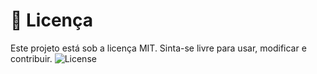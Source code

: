 # 📄 Licença 

Este projeto está sob a licença MIT. Sinta-se livre para usar, modificar e contribuir.
![License](https://img.shields.io/badge/License-MIT-green)
